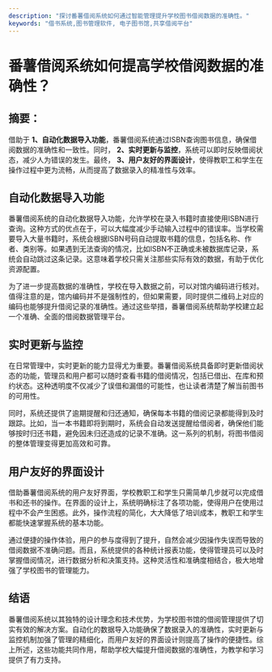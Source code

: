 ```yaml
---
description: "探讨番薯借阅系统如何通过智能管理提升学校图书借阅数据的准确性。"
keywords: "借书系统,图书管理软件, 电子图书馆,共享借阅平台"
---
```

# 番薯借阅系统如何提高学校借阅数据的准确性？

## 摘要：

借助于 **1、自动化数据导入功能**，番薯借阅系统通过ISBN查询图书信息，确保借阅数据的准确性和一致性。同时， **2、实时更新与监控**，系统可以即时反映借阅状态，减少人为错误的发生。最终， **3、用户友好的界面设计**，使得教职工和学生在操作过程中更为流畅，从而提高了数据录入的精准性与效率。

## 自动化数据导入功能

番薯借阅系统的自动化数据导入功能，允许学校在录入书籍时直接使用ISBN进行查询。这种方式的优点在于，可以大幅度减少手动输入过程中的错误率。当学校需要导入大量书籍时，系统会根据ISBN号码自动提取书籍的信息，包括名称、作者、类别等。如果遇到无法查询的情况，比如ISBN不正确或未被数据库记录，系统会自动跳过这条记录。这意味着学校只需关注那些实际有效的数据，有助于优化资源配置。

为了进一步提高数据的准确性，学校在导入数据之前，可以对馆内编码进行核对。值得注意的是，馆内编码并不是强制性的，但如果需要，同时提供二维码上对应的编码也能够提升借阅记录的准确性。通过这些举措，番薯借阅系统帮助学校建立起一个准确、全面的借阅数据管理平台。

## 实时更新与监控

在日常管理中，实时更新的能力显得尤为重要。番薯借阅系统具备即时更新借阅状态的功能，管理员和用户都可以随时查看书籍的借阅情况，包括已借出、在库和预约状态。这种透明度不仅减少了误借和漏借的可能性，也让读者清楚了解当前图书的可用性。

同时，系统还提供了逾期提醒和归还通知，确保每本书籍的借阅记录都能得到及时跟踪。比如，当一本书籍即将到期时，系统会自动发送提醒给借阅者，确保他们能够按时归还书籍，避免因未归还造成的记录不准确。这一系列的机制，将图书借阅的整体管理变得更加高效和可靠。

## 用户友好的界面设计

借助番薯借阅系统的用户友好界面，学校教职工和学生只需简单几步就可以完成借书和还书的操作。在界面的设计上，系统明确标注了各项功能，使得用户在使用过程中不会产生困惑。此外，操作流程的简化，大大降低了培训成本，教职工和学生都能快速掌握系统的基本功能。

通过便捷的操作体验，用户的参与度得到了提升，自然会减少因操作失误而导致的借阅数据不准确问题。而且，系统提供的各种统计报表功能，使得管理员可以及时掌握借阅情况，进行数据分析和决策支持。这种灵活性和准确度相结合，极大地增强了学校图书的管理能力。

## 结语

番薯借阅系统以其独特的设计理念和技术优势，为学校图书馆的借阅管理提供了切实有效的解决方案。自动化的数据导入功能确保了数据录入的准确性，实时更新与监控机制加强了管理的精细化，而用户友好的界面设计则提高了操作的便捷性。综上所述，这些功能共同作用，帮助学校大幅提升借阅数据的准确性，为教学和学习提供了有力支持。

